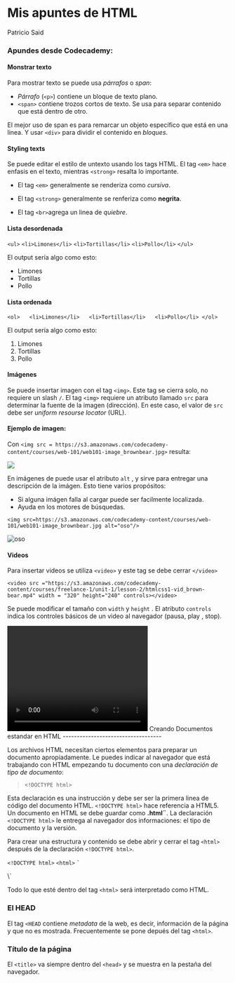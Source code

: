 Mis apuntes de HTML
================
Patricio Said

### Apundes desde Codecademy:

#### Monstrar texto

Para mostrar texto se puede usa *párrafos* o *span*:

-   *Párrafo* (`<p>`) contiene un bloque de texto plano.
-   `<span>` contiene trozos cortos de texto. Se usa para separar contenido que está dentro de otro.

El mejor uso de span es para remarcar un objeto específico que está en una linea. Y usar `<div>` para dividir el contenido en *bloques*.

#### Styling texts

Se puede editar el estilo de untexto usando los tags HTML. El tag `<em>` hace enfasis en el texto, mientras `<strong>` resalta lo importante.

-   El tag `<em>` generalmente se renderiza como *cursiva*.
-   El tag `<strong>` generalmente se renferiza como **negrita**.

-   El tag `<br>`agrega un linea de *quiebre*.

#### Lista desordenada

`<ul>` `<li>Limones</li>` `<li>Tortillas</li>` `<li>Pollo</li>` `</ul>`

El output sería algo como esto:

-   Limones
-   Tortillas
-   Pollo

#### Lista ordenada

`<ol>   <li>Limones</li>   <li>Tortillas</li>   <li>Pollo</li> </ol>`

El output sería algo como esto:

1.  Limones
2.  Tortillas
3.  Pollo

#### Imágenes

Se puede insertar imagen con el tag `<img>`. Este tag se cierra solo, no requiere un slash `/`. El tag `<img>` requiere un atributo llamado `src` para determinar la fuente de la imagen (dirección). En este caso, el valor de `src` debe ser *uniform resourse locator* (URL).

#### Ejemplo de imagen:

Con `<img src = https://s3.amazonaws.com/codecademy-content/courses/web-101/web101-image_brownbear.jpg>` resulta:

<img src = https://s3.amazonaws.com/codecademy-content/courses/web-101/web101-image_brownbear.jpg>

En imágenes de puede usar el atributo `alt` , y sirve para entregar una descripción de la imágen. Esto tiene varios propósitos:

-   Si alguna imágen falla al cargar puede ser facilmente localizada.
-   Ayuda en los motores de búsquedas.

`<img src=https://s3.amazonaws.com/codecademy-content/courses/web-101/web101-image_brownbear.jpg alt="oso"/>`

<img src = https://s3.amazonaws.com/codecademy-content/courses/web-101/web101-image_brownbear.jpg alt = "oso" />

#### Videos

Para insertar videos se utiliza `<video>` y este tag se debe cerrar `</video>`

`<video src ="https://s3.amazonaws.com/codecademy-content/courses/freelance-1/unit-1/lesson-2/htmlcss1-vid_brown-bear.mp4" width = "320" height="240" controls></video>`

Se puede modificar el tamaño con `width` y `height` . El atributo `controls` indica los controles básicos de un video al navegador (pausa, play , stop).

<video src="https://s3.amazonaws.com/codecademy-content/courses/freelance-1/unit-1/lesson-2/htmlcss1-vid_brown-bear.mp4" width="320" height="240" controls>
</video>
Creando Documentos estandar en HTML
-----------------------------------

Los archivos HTML necesitan ciertos elementos para preparar un documento apropiadamente. Le puedes indicar al navegador que está trabajando con HTML empezando tu documento con una *declaración de tipo de documento*:

> `<!DOCTYPE html>`

Esta declaración es una instrucción y debe ser ser la primera linea de código del documento HTML. `<!DOCTYPE html>` hace referencia a HTML5. Un documento en HTML se debe guardar como **.html¨**. La declaración `<!DOCTYPE html>` le entrega al navegador dos informaciones: el tipo de documento y la versión.

Para crear una estructura y contenido se debe abrir y cerrar el tag `<html>` después de la declaración `<!DOCTYPE html>`.

`<!DOCTYPE html>` `<html>` `` ` ``
</html>
\`

Todo lo que esté dentro del tag `<html>` será interpretado como HTML.

### El HEAD

El tag `<HEAD` contiene *metadata* de la web, es decir, información de la página y que no es mostrada. Frecuentemente se pone depués del tag `<html>`.

### Título de la página

El `<title>` va siempre dentro del `<head>` y se muestra en la pestaña del navegador.
